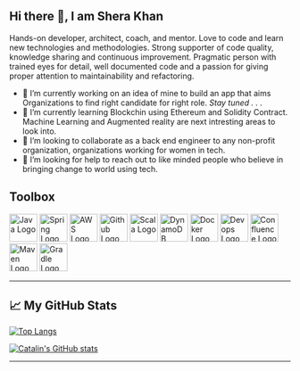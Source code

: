 ## Hi there 👋, I am Shera Khan

Hands-on developer, architect, coach, and mentor. Love to code and learn new technologies and methodologies. Strong supporter of code quality, knowledge sharing and continuous improvement. Pragmatic person with trained eyes for detail, well documented code and a passion for giving proper attention to maintainability and refactoring. 


- 🔭 I’m currently working on an idea of mine to build an app that aims Organizations to find right candidate for right role. *Stay tuned . . .*
- 🌱 I’m currently learning Blockchin using Ethereum and Solidity Contract. Machine Learning and Augmented reality are next intresting areas to look into.
- 👯 I’m looking to collaborate as a back end engineer to any non-profit organization, organizations working for women in tech.
- 🤔 I’m looking for help to reach out to like minded people who believe in bringing change to world using tech.


## Toolbox

<img src="https://cdn.worldvectorlogo.com/logos/java-4.svg" alt="Java Logo" width="50" height="50"/> <img src="https://cdn.worldvectorlogo.com/logos/spring-3.svg" alt="Spring Logo" width="50" height="50"/> <img src="https://cdn.worldvectorlogo.com/logos/aws-2.svg" alt="AWS Logo" width="50" height="50"/> <img src="https://cdn.worldvectorlogo.com/logos/github-icon-1.svg" alt="Github Logo" width="50" height="50"/> <img src="https://cdn.worldvectorlogo.com/logos/scala-4.svg" alt="Scala Logo" width="50" height="50"/> <img src="https://cdn.worldvectorlogo.com/logos/aws-dynamodb.svg" alt="DynamoDB Logo" width="50" height="50"/> <img src="https://cdn.worldvectorlogo.com/logos/docker.svg" alt="Docker Logo" width="50" height="50"/> <img src="https://cdn.worldvectorlogo.com/logos/devops-2.svg" alt="Devops Logo" width="50" height="50"/>  <img src="https://cdn.worldvectorlogo.com/logos/confluence-blue.svg" alt="Confluence Logo" width="50" height="50"/>  <img src="https://cdn.worldvectorlogo.com/logos/apache-maven-1.svg" alt="Maven Logo" width="50" height="50"/> <img src="https://cdn.worldvectorlogo.com/logos/gradle-1.svg" alt="Gradle Logo" width="50" height="50"/>  

---

## &#x1f4c8; My GitHub Stats

[![Top Langs](https://github-readme-stats.vercel.app/api/top-langs/?username=me-pattern-ist&hide=java,html,css&theme=gruvbox)](https://github.com/anuraghazra/github-readme-stats)

[![Catalin's GitHub stats](https://github-readme-stats.vercel.app/api?username=me-pattern-ist&theme=gruvbox)](https://github.com/anuraghazra/github-readme-stats)

---
